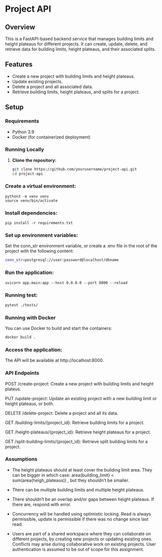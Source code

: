 # Project API

## Overview

This is a FastAPI-based backend service that manages building limits and height plateaus for different projects. It can create, update, delete, and retrieve data for building limits, height plateaus, and their associated splits.

## Features

- Create a new project with building limits and height plateaus.
- Update existing projects.
- Delete a project and all associated data.
- Retrieve building limits, height plateaus, and splits for a project.

## Setup

### Requirements

- Python 3.9
- Docker (for containerized deployment)

### Running Locally

1. **Clone the repository:**
   ```bash
   git clone https://github.com/yourusername/project-api.git
   cd project-api

### Create a virtual environment:
    python3 -m venv venv
    source venv/bin/activate

### Install dependencies:
    pip install -r requirements.txt

### Set up environment variables:
Set the conn_str environment variable, or create a .env file in the root of the project with the following content: 
```bash    
conn_str=postgresql://user:password@localhost/dbname
```

### Run the application:
    uvicorn app.main:app --host 0.0.0.0 --port 8000 --reload

### Running test:
```bash
pytest ./tests/
```

### Running with Docker
You can use Docker to build and start the containers:
```bash
docker build .
```

### Access the application:

The API will be available at http://localhost:8000.

### API Endpoints

POST /create-project: Create a new project with building limits and height plateus.

PUT /update-project: Update an existing project with a new building limit or height plateaus, or both.

DELETE /delete-project: Delete a project and all its data.

GET /building-limits/{project_id}: Retrieve building limits for a project.

GET /height-plateaus/{project_id}: Retrieve height plateaus for a project.

GET /split-building-limits/{project_id}: Retrieve split building limits for a project.


### Assumptions
- The height plateaus should at least cover the building limit area. They can be bigger in which case: area(building_limit) < sum(area(heigh_plateaus)) , but they shouldn’t be smaller.


- There can be multiple building limits and multiple height plateaus.


- There shouldn’t be an overlap and/or gaps between height plateaus. If there are, respond with error.


- Concurrency will be handled using optimistic locking. Read is always permissible, update is permissible if there was no change since last read.


- Users are part of a shared workspace where they can collaborate on different projects, by creating new projects or updating existing ones. Conflicts may arise during collaborative work on existing projects. User authentication is assumed to be out of scope for this assignment.
